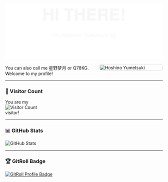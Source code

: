 <p align="center">
  <img src="./img/header.svg" />
</p>

<img align="right" style="float: right;width: 200px;margin: 0 0 20px 20px;border: 1px solid #d9d9d9;border-radius: 4px;" alt="Hoshino Yumetsuki" src="./img/立绘-背景透明2.png" />

You can also call me 星野梦月 or Q78KG. Welcome to my profile!

---

### 🌸 Visitor Count
You are my  
![Visitor Count](http://moe-counter.yumetsuki.moe/@Hoshino-Yumetsuki?name=Hoshino-Yumetsuki&theme=rule34&padding=10&offset=0&scale=1&pixelate)  
visitor!

---

### 📊 GitHub Stats
![GitHub Stats](https://github-readme-stats.yumetsuki.moe/api?username=Hoshino-Yumetsuki&show_icons=true&count_private=true&theme=transparent)

---

### 🏆 GitRoll Badge
<a href="https://gitroll.io/profile/uO4Ehsh2iQrdDKLmsjnB92WCFlj52" target="_blank"><img src="https://gitroll.io/api/badges/profiles/v1/uO4Ehsh2iQrdDKLmsjnB92WCFlj52?theme=light" alt="GitRoll Profile Badge"/></a>



